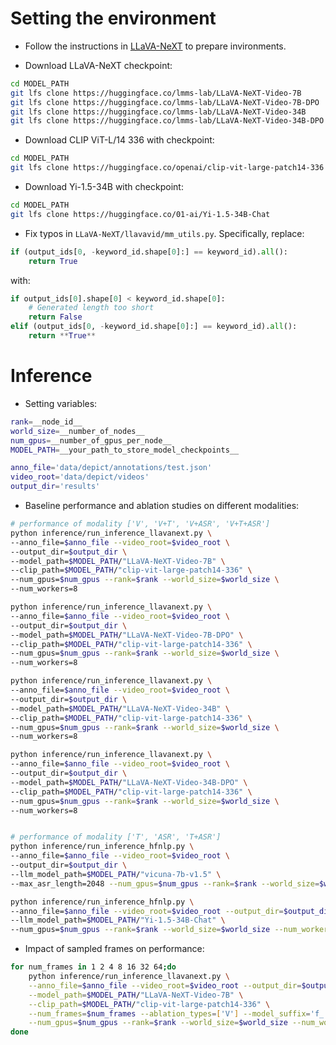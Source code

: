 # Setting the environment
- Follow the instructions in [LLaVA-NeXT](https://github.com/LLaVA-VL/LLaVA-NeXT) to prepare invironments.

- Download LLaVA-NeXT checkpoint:
```bash
cd MODEL_PATH
git lfs clone https://huggingface.co/lmms-lab/LLaVA-NeXT-Video-7B
git lfs clone https://huggingface.co/lmms-lab/LLaVA-NeXT-Video-7B-DPO
git lfs clone https://huggingface.co/lmms-lab/LLaVA-NeXT-Video-34B
git lfs clone https://huggingface.co/lmms-lab/LLaVA-NeXT-Video-34B-DPO
```

- Download CLIP ViT-L/14 336 with checkpoint:
```bash
cd MODEL_PATH
git lfs clone https://huggingface.co/openai/clip-vit-large-patch14-336
```

- Download Yi-1.5-34B with checkpoint:
```bash
cd MODEL_PATH
git lfs clone https://huggingface.co/01-ai/Yi-1.5-34B-Chat
```

- Fix typos in `LLaVA-NeXT/llavavid/mm_utils.py`. Specifically, replace:
```python
if (output_ids[0, -keyword_id.shape[0]:] == keyword_id).all():
    return True
```
with:
```python
if output_ids[0].shape[0] < keyword_id.shape[0]:
    # Generated length too short
    return False
elif (output_ids[0, -keyword_id.shape[0]:] == keyword_id).all():
    return **True**
```

# Inference
- Setting variables:
```bash
rank=__node_id__
world_size=__number_of_nodes__
num_gpus=__number_of_gpus_per_node__
MODEL_PATH=__your_path_to_store_model_checkpoints__

anno_file='data/depict/annotations/test.json'
video_root='data/depict/videos'
output_dir='results'
```

- Baseline performance and ablation studies on different modalities:
```bash
# performance of modality ['V', 'V+T', 'V+ASR', 'V+T+ASR']
python inference/run_inference_llavanext.py \
--anno_file=$anno_file --video_root=$video_root \
--output_dir=$output_dir \
--model_path=$MODEL_PATH/"LLaVA-NeXT-Video-7B" \
--clip_path=$MODEL_PATH/"clip-vit-large-patch14-336" \
--num_gpus=$num_gpus --rank=$rank --world_size=$world_size \
--num_workers=8

python inference/run_inference_llavanext.py \
--anno_file=$anno_file --video_root=$video_root \
--output_dir=$output_dir \
--model_path=$MODEL_PATH/"LLaVA-NeXT-Video-7B-DPO" \
--clip_path=$MODEL_PATH/"clip-vit-large-patch14-336" \
--num_gpus=$num_gpus --rank=$rank --world_size=$world_size \
--num_workers=8

python inference/run_inference_llavanext.py \
--anno_file=$anno_file --video_root=$video_root \
--output_dir=$output_dir \
--model_path=$MODEL_PATH/"LLaVA-NeXT-Video-34B" \
--clip_path=$MODEL_PATH/"clip-vit-large-patch14-336" \
--num_gpus=$num_gpus --rank=$rank --world_size=$world_size \
--num_workers=8

python inference/run_inference_llavanext.py \
--anno_file=$anno_file --video_root=$video_root \
--output_dir=$output_dir \
--model_path=$MODEL_PATH/"LLaVA-NeXT-Video-34B-DPO" \
--clip_path=$MODEL_PATH/"clip-vit-large-patch14-336" \
--num_gpus=$num_gpus --rank=$rank --world_size=$world_size \
--num_workers=8


# performance of modality ['T', 'ASR', 'T+ASR']
python inference/run_inference_hfnlp.py \
--anno_file=$anno_file --video_root=$video_root \ 
--output_dir=$output_dir \
--llm_model_path=$MODEL_PATH/"vicuna-7b-v1.5" \
--max_asr_length=2048 --num_gpus=$num_gpus --rank=$rank --world_size=$world_size --num_workers=8

python inference/run_inference_hfnlp.py \
--anno_file=$anno_file --video_root=$video_root --output_dir=$output_dir \
--llm_model_path=$MODEL_PATH/"Yi-1.5-34B-Chat" \
--num_gpus=$num_gpus --rank=$rank --world_size=$world_size --num_workers=8
```

- Impact of sampled frames on performance:
```bash
for num_frames in 1 2 4 8 16 32 64;do
    python inference/run_inference_llavanext.py \
    --anno_file=$anno_file --video_root=$video_root --output_dir=$output_dir \
    --model_path=$MODEL_PATH/"LLaVA-NeXT-Video-7B" \
    --clip_path=$MODEL_PATH/"clip-vit-large-patch14-336" \
    --num_frames=$num_frames --ablation_types=['V'] --model_suffix='f_'$num_frames \
    --num_gpus=$num_gpus --rank=$rank --world_size=$world_size --num_workers=8
done
```